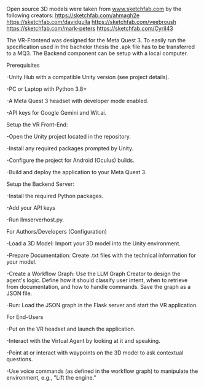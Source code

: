 Open source 3D models were taken from www.sketchfab.com by the following creators:
https://sketchfab.com/ahmagh2e
https://sketchfab.com/davidgulla
https://sketchfab.com/veebroush
https://sketchfab.com/mark-peters
https://sketchfab.com/Cyril43

The VR-Frontend was designed for the Meta Quest 3. To easily run the specification used in the bachelor thesis the .apk file has to be transferred to a MQ3. The Backend component can be setup with a local computer.


Prerequisites

  -Unity Hub with a compatible Unity version (see project details).

  -PC or Laptop with Python 3.8+

  -A Meta Quest 3 headset with developer mode enabled.

  -API keys for Google Gemini and Wit.ai.

Setup the VR Front-End:

  -Open the Unity project located in the repository.

  -Install any required packages prompted by Unity.

  -Configure the project for Android (Oculus) builds.

  -Build and deploy the application to your Meta Quest 3.


Setup the Backend Server:

  -Install the required Python packages.

  -Add your API keys

  -Run llmserverhost.py.


For Authors/Developers (Configuration)

  -Load a 3D Model: Import your 3D model into the Unity environment.

  -Prepare Documentation: Create .txt files with the technical information for your model.

  -Create a Workflow Graph: Use the LLM Graph Creator to design the agent's logic. Define how it should classify user       intent, when to retrieve from documentation, and how to handle commands. Save the graph as a JSON file.

  -Run: Load the JSON graph in the Flask server and start the VR application.


For End-Users

  -Put on the VR headset and launch the application.

  -Interact with the Virtual Agent by looking at it and speaking.

  -Point at or interact with waypoints on the 3D model to ask contextual questions.

  -Use voice commands (as defined in the workflow graph) to manipulate the environment, e.g., "Lift the engine."

